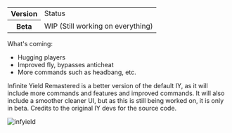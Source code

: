 <table>
  <tr>
    <th>Version</th>
    <td>Status</td>
  </tr>
  <tr>
    <th>Beta</th>
    <td>WIP (Still working on everything)</td>
  </tr>
</table>

What's coming:
- Hugging players
- Improved fly, bypasses anticheat
- More commands such as headbang, etc.

Infinite Yield Remastered is a better version of the default IY, as it will include more commands and features and improved commands. It will also include a smoother cleaner UI, but as this is still being worked on, it is only in beta.
Credits to the original IY devs for the source code.

![infyield](https://github.com/user-attachments/assets/fdc346e2-14b7-4f15-8588-12d0d3f3cad3)
